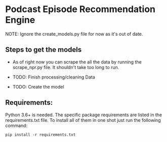 # Podcast Episode Recommendation Engine

NOTE: Ignore the create_models.py file for now as it's out of date.

## Steps to get the models

* As of right now you can scrape the all the data by running the scrape_npr.py file. It shouldn't take too long to run.

* TODO: Finish processing/cleaning Data

* TODO: Create the model

## Requirements:

Python 3.6+ is needed. The specific package requirements are listed in the requirements.txt file. To install all of them
in one shot just run the following command:

```
pip install -r requirements.txt
```
